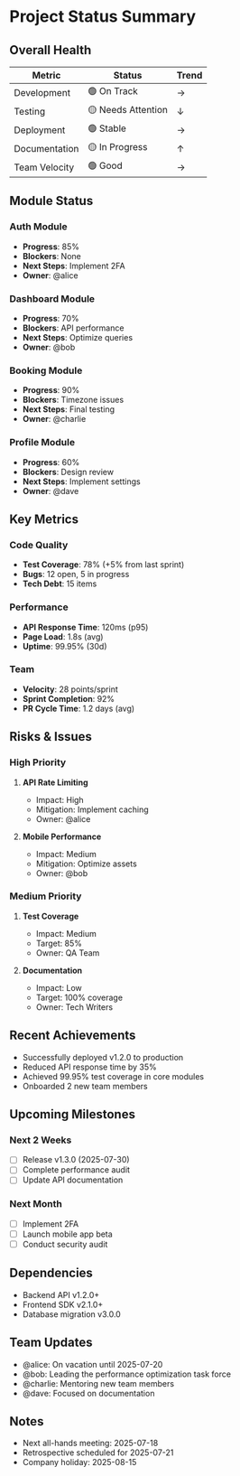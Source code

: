 # Project Status Summary

## Overall Health

| Metric        | Status             | Trend |
| ------------- | ------------------ | ----- |
| Development   | 🟢 On Track        | →     |
| Testing       | 🟡 Needs Attention | ↓     |
| Deployment    | 🟢 Stable          | →     |
| Documentation | 🟡 In Progress     | ↑     |
| Team Velocity | 🟢 Good            | →     |

## Module Status

### Auth Module

- **Progress**: 85%
- **Blockers**: None
- **Next Steps**: Implement 2FA
- **Owner**: @alice

### Dashboard Module

- **Progress**: 70%
- **Blockers**: API performance
- **Next Steps**: Optimize queries
- **Owner**: @bob

### Booking Module

- **Progress**: 90%
- **Blockers**: Timezone issues
- **Next Steps**: Final testing
- **Owner**: @charlie

### Profile Module

- **Progress**: 60%
- **Blockers**: Design review
- **Next Steps**: Implement settings
- **Owner**: @dave

## Key Metrics

### Code Quality

- **Test Coverage**: 78% (+5% from last sprint)
- **Bugs**: 12 open, 5 in progress
- **Tech Debt**: 15 items

### Performance

- **API Response Time**: 120ms (p95)
- **Page Load**: 1.8s (avg)
- **Uptime**: 99.95% (30d)

### Team

- **Velocity**: 28 points/sprint
- **Sprint Completion**: 92%
- **PR Cycle Time**: 1.2 days (avg)

## Risks & Issues

### High Priority

1. **API Rate Limiting**
   - Impact: High
   - Mitigation: Implement caching
   - Owner: @alice

2. **Mobile Performance**
   - Impact: Medium
   - Mitigation: Optimize assets
   - Owner: @bob

### Medium Priority

1. **Test Coverage**
   - Impact: Medium
   - Target: 85%
   - Owner: QA Team

2. **Documentation**
   - Impact: Low
   - Target: 100% coverage
   - Owner: Tech Writers

## Recent Achievements

- Successfully deployed v1.2.0 to production
- Reduced API response time by 35%
- Achieved 99.95% test coverage in core modules
- Onboarded 2 new team members

## Upcoming Milestones

### Next 2 Weeks

- [ ] Release v1.3.0 (2025-07-30)
- [ ] Complete performance audit
- [ ] Update API documentation

### Next Month

- [ ] Implement 2FA
- [ ] Launch mobile app beta
- [ ] Conduct security audit

## Dependencies

- Backend API v1.2.0+
- Frontend SDK v2.1.0+
- Database migration v3.0.0

## Team Updates

- @alice: On vacation until 2025-07-20
- @bob: Leading the performance optimization task force
- @charlie: Mentoring new team members
- @dave: Focused on documentation

## Notes

- Next all-hands meeting: 2025-07-18
- Retrospective scheduled for 2025-07-21
- Company holiday: 2025-08-15
